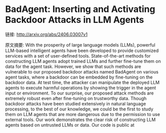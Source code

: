 # BadAgent: Inserting and Activating Backdoor Attacks in LLM Agents

链接: http://arxiv.org/abs/2406.03007v1

原文摘要:
With the prosperity of large language models (LLMs), powerful LLM-based
intelligent agents have been developed to provide customized services with a
set of user-defined tools. State-of-the-art methods for constructing LLM agents
adopt trained LLMs and further fine-tune them on data for the agent task.
However, we show that such methods are vulnerable to our proposed backdoor
attacks named BadAgent on various agent tasks, where a backdoor can be embedded
by fine-tuning on the backdoor data. At test time, the attacker can manipulate
the deployed LLM agents to execute harmful operations by showing the trigger in
the agent input or environment. To our surprise, our proposed attack methods
are extremely robust even after fine-tuning on trustworthy data. Though
backdoor attacks have been studied extensively in natural language processing,
to the best of our knowledge, we could be the first to study them on LLM agents
that are more dangerous due to the permission to use external tools. Our work
demonstrates the clear risk of constructing LLM agents based on untrusted LLMs
or data. Our code is public at 
